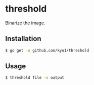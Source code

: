 # threshold

Binarize the image.


## Installation

```sh
$ go get -u github.com/kyo1/threshold
```


## Usage

```sh
$ threshold file -o output
```

